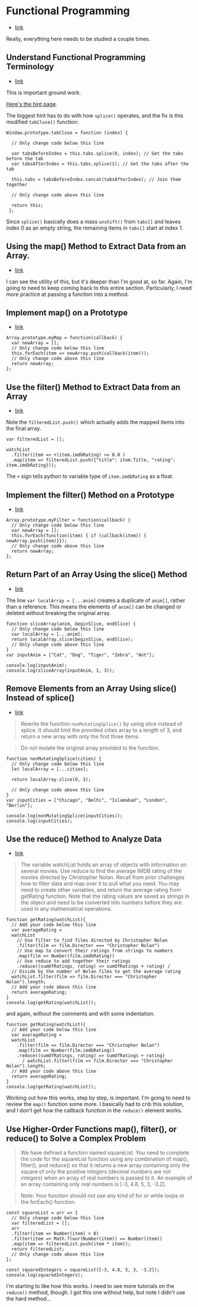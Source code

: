 # Functional Programming
- [link][link01]

Really, everything here needs to be studied a couple times.

[link01]: https://www.freecodecamp.org/learn/javascript-algorithms-and-data-structures/#functional-programming


## Understand Functional Programming Terminology
- [link][link02]

This is important ground work.

[Here's the hint page][hint].

The biggest hint has to do with how `splice()` operates, and the fix is this
modified `tabClose()` function:

```
Window.prototype.tabClose = function (index) {

  // Only change code below this line

  var tabsBeforeIndex = this.tabs.splice(0, index); // Get the tabs before the tab
  var tabsAfterIndex = this.tabs.splice(1); // Get the tabs after the tab

  this.tabs = tabsBeforeIndex.concat(tabsAfterIndex); // Join them together

  // Only change code above this line

  return this;
 };
```

Since `splice()` basically does a mass `unshift()` from `tabs[]` and leaves
index 0 as an empty string, the remaining items in `tabs[]` start at index 1.

[hint]: https://forum.freecodecamp.org/t/freecodecamp-challenge-guide-understand-the-hazards-of-using-imperative-code/301241
[link02]: https://www.freecodecamp.org/learn/javascript-algorithms-and-data-structures/functional-programming/understand-functional-programming-terminology


## Using the map() Method to Extract Data from an Array.
- [link][link03]

I can see the utility of this, but it's deeper than I'm good at, so far. Again,
I'm going to need to keep coming back to this entire section. Particularly,
I need more practice at passing a function into a method.

[link03]: https://www.freecodecamp.org/learn/javascript-algorithms-and-data-structures/functional-programming/use-the-map-method-to-extract-data-from-an-array


## Implement map() on a Prototype
- [link][link04]

```
Array.prototype.myMap = function(callback) {
  var newArray = [];
  // Only change code below this line
  this.forEach(item => newArray.push(callback(item)));
  // Only change code above this line
  return newArray;
};
```

[link04]: https://www.freecodecamp.org/learn/javascript-algorithms-and-data-structures/functional-programming/implement-map-on-a-prototype


## Use the filter() Method to Extract Data from an Array
- [link][link05]

Note the `filteredList.push()` which actually adds the mapped items into the
final array.

```
var filteredList = [];

watchList
  .filter(item => +(item.imdbRating) >= 8.0 )
  .map(item => filteredList.push({"title": item.Title, "rating": item.imdbRating}));
```

The `+` sign tells python to variable type of `item.imdbRating` as a float.

[link05]: https://www.freecodecamp.org/learn/javascript-algorithms-and-data-structures/functional-programming/use-the-filter-method-to-extract-data-from-an-array


## Implement the filter() Method on a Prototype
- [link][link06]

```
Array.prototype.myFilter = function(callback) {
  // Only change code below this line
  var newArray = [];
  this.forEach(function(item) { if (callback(item)) { newArray.push(item)}});
  // Only change code above this line
  return newArray;
};
```

[link06]: https://www.freecodecamp.org/learn/javascript-algorithms-and-data-structures/functional-programming/implement-the-filter-method-on-a-prototype


## Return Part of an Array Using the slice() Method
- [link][link07]

The line `var localArray = [...anim]` creates a duplicate of `anim[]`, rather
than a reference. This means the elements of `anim[]` can be changed or
deleted without breaking the original array.

```
function sliceArray(anim, beginSlice, endSlice) {
  // Only change code below this line
  var localArray = [...anim];
  return localArray.slice(beginSlice, endSlice);
  // Only change code above this line
}
var inputAnim = ["Cat", "Dog", "Tiger", "Zebra", "Ant"];

console.log(inputAnim);
console.log(sliceArray(inputAnim, 1, 3));
```

[link07]: https://www.freecodecamp.org/learn/javascript-algorithms-and-data-structures/functional-programming/return-part-of-an-array-using-the-slice-method


## Remove Elements from an Array Using slice() Instead of splice()
- [link][link08]

>Rewrite the function `nonMutatingSplice()` by using slice instead of splice. It
should limit the provided cities array to a length of 3, and return a new
array with only the first three items.

>Do not mutate the original array provided to the function.

```
function nonMutatingSplice(cities) {
  // Only change code below this line
  let localArray = [...cities];

  return localArray.slice(0, 3);

  // Only change code above this line
}
var inputCities = ["Chicago", "Delhi", "Islamabad", "London", "Berlin"];

console.log(nonMutatingSplice(inputCities));
console.log(inputCities);
```

[link08]: https://www.freecodecamp.org/learn/javascript-algorithms-and-data-structures/functional-programming/remove-elements-from-an-array-using-slice-instead-of-splice


## Use the reduce() Method to Analyze Data
- [link][link09]

>The variable watchList holds an array of objects with information on several
movies. Use reduce to find the average IMDB rating of the movies directed by
Christopher Nolan. Recall from prior challenges how to filter data and map over
it to pull what you need. You may need to create other variables, and return
the average rating from getRating function. Note that the rating values are
saved as strings in the object and need to be converted into numbers before
they are used in any mathematical operations.

```
function getRating(watchList){
  // Add your code below this line
  var averageRating =
  watchList
    // Use filter to find films directed by Christopher Nolan
    .filter(film => film.Director === "Christopher Nolan")
    // Use map to convert their ratings from strings to numbers
    .map(film => Number(film.imdbRating))
    // Use reduce to add together their ratings
    .reduce((sumOfRatings, rating) => sumOfRatings + rating) /
  // Divide by the number of Nolan films to get the average rating
  watchList.filter(film => film.Director === "Christopher Nolan").length;
  // Add your code above this line
  return averageRating;
}
console.log(getRating(watchList));
```

and again, without the comments and with some indentation.

```
function getRating(watchList){
  // Add your code below this line
  var averageRating =
  watchList
    .filter(film => film.Director === "Christopher Nolan")
    .map(film => Number(film.imdbRating))
    .reduce((sumOfRatings, rating) => sumOfRatings + rating)
      / watchList.filter(film => film.Director === "Christopher Nolan").length;
  // Add your code above this line
  return averageRating;
}
console.log(getRating(watchList));
```

Working out how this works, step by step, is important. I'm going to need to
review the `map()` function some more. I basically had to crib this solution,
and I don't get how the callback function in the `reduce()` element works.

[link09]: https://www.freecodecamp.org/learn/javascript-algorithms-and-data-structures/functional-programming/use-the-reduce-method-to-analyze-data


## Use Higher-Order Functions map(), filter(), or reduce() to Solve a Complex Problem

>We have defined a function named squareList. You need to complete the code for
the squareList function using any combination of map(), filter(), and reduce()
so that it returns a new array containing only the square of only the positive
integers (decimal numbers are not integers) when an array of real numbers is
passed to it. An example of an array containing only real numbers is
[-3, 4.8, 5, 3, -3.2].

>Note: Your function should not use any kind of for or while loops or the forEach() function.

```
const squareList = arr => {
  // Only change code below this line
  var filteredList = [];
  arr
  .filter(item => Number(item) > 0)
  .filter(item => Math.floor(Number(item)) == Number(item))
  .map(item => filteredList.push(item * item));
  return filteredList;
  // Only change code above this line
};

const squaredIntegers = squareList([-3, 4.8, 5, 3, -3.2]);
console.log(squaredIntegers);
```

I'm starting to like how this works. I need to see more tutorials on the
`reduce()` method, though. I got this one without help, but note I didn't use
the hard method...

[link10]: https://www.freecodecamp.org/learn/javascript-algorithms-and-data-structures/functional-programming/use-higher-order-functions-map-filter-or-reduce-to-solve-a-complex-problem
